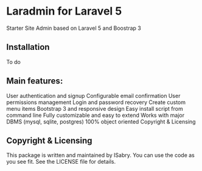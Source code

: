 # Laradmin for Laravel 5
Starter Site Admin based on Laravel 5 and Boostrap 3

## Installation
To do

## Main features:
User authentication and signup
Configurable email confirmation
User permissions management
Login and password recovery
Create custom menu items 
Bootstrap 3 and responsive design
Easy install script from command line
Fully customizable and easy to extend
Works with major DBMS (mysql, sqlite, postgres)
100% object oriented
Copyright & Licensing

## Copyright & Licensing
This package is written and maintained by ISabry. 
You can use the code as you see fit. 
See the LICENSE file for details.